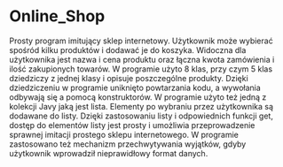 # Online_Shop
Prosty program imitujący sklep internetowy. Użytkownik może wybierać spośród kilku produktów i dodawać je do koszyka. Widoczna dla użytkownika jest nazwa i cena produktu oraz łączna kwota zamówienia i ilość zakupionych towarów. W programie użyto 8 klas, przy czym 5 klas  dziedziczy z jednej klasy i opisuje poszczególne produkty. Dzięki dziedziczeniu w programie uniknięto powtarzania kodu, a wywołania odbywają się a pomocą konstruktorów. W programie użyto też jedną z kolekcji Javy jaką jest lista. Elementy po wybraniu przez użytkownika są dodawane do listy. Dzięki zastosowaniu listy i odpowiednich funkcji get, dostęp do elementów listy jest prosty i umożliwia przeprowadzenie sprawnej imitacji prostego sklepu internetowego. W programie zastosowano też mechanizm przechwytywania wyjątków, gdyby użytkownik wprowadził nieprawidłowy format danych. 
